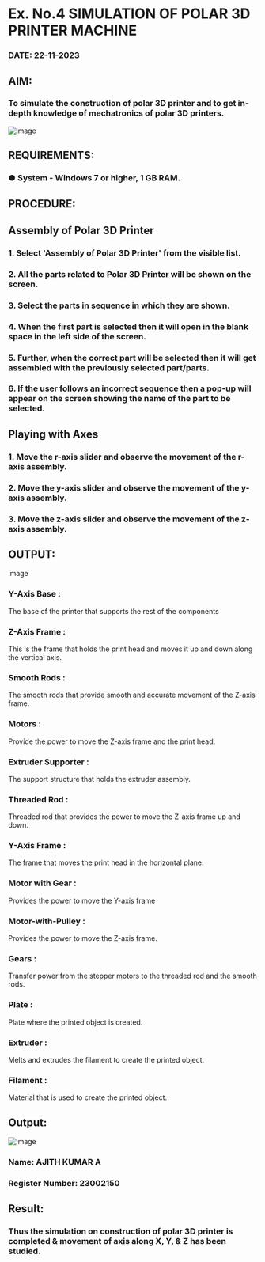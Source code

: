 # Ex. No.4 SIMULATION OF POLAR 3D PRINTER MACHINE

### DATE: 22-11-2023 

## AIM:
### To simulate the construction of polar 3D printer and to get in-depth knowledge of mechatronics of polar 3D printers.

![image](https://github.com/Sellakumar1987/Ex.-No.-4---SIMULATION-OF-POLAR-3D-PRINTER-MACHINE/assets/113594316/b551f195-9877-49a2-99bb-a9efcfb3381a)


## REQUIREMENTS:
### ●	System - Windows 7 or higher, 1 GB RAM.

## PROCEDURE:

## Assembly of Polar 3D Printer
### 1.	Select 'Assembly of Polar 3D Printer' from the visible list.
### 2.	All the parts related to Polar 3D Printer will be shown on the screen.
### 3.	Select the parts in sequence in which they are shown.
### 4.	When the first part is selected then it will open in the blank space in the left side of the screen.
### 5.	Further, when the correct part will be selected then it will get assembled with the previously selected part/parts.
### 6.	If the user follows an incorrect sequence then a pop-up will appear on the screen showing the name of the part to be selected.

## Playing with Axes
### 1.	Move the r-axis slider and observe the movement of the r-axis assembly.
### 2.	Move the y-axis slider and observe the movement of the y-axis assembly.
### 3.	Move the z-axis slider and observe the movement of the z-axis assembly.

## OUTPUT:
image

### Y-Axis Base :
The base of the printer that supports the rest of the components

### Z-Axis Frame :
This is the frame that holds the print head and moves it up and down along the vertical axis.

### Smooth Rods :
The smooth rods that provide smooth and accurate movement of the Z-axis frame.

### Motors :
Provide the power to move the Z-axis frame and the print head.

### Extruder Supporter :
The support structure that holds the extruder assembly.

### Threaded Rod :
Threaded rod that provides the power to move the Z-axis frame up and down.

### Y-Axis Frame :
The frame that moves the print head in the horizontal plane.

### Motor with Gear :
Provides the power to move the Y-axis frame

### Motor-with-Pulley :
Provides the power to move the Z-axis frame.

### Gears :
Transfer power from the stepper motors to the threaded rod and the smooth rods.

### Plate :
Plate where the printed object is created.

### Extruder :
Melts and extrudes the filament to create the printed object.

### Filament :
Material that is used to create the printed object.

## Output:
![image](https://github.com/Ajith1413/Ex.-No.-4---SIMULATION-OF-POLAR-3D-PRINTER-MACHINE/assets/139842524/eb1e9c33-e848-4e2a-b110-276ce63ba180)

### Name: AJITH KUMAR A
### Register Number: 23002150

## Result: 
### Thus the simulation on construction of polar 3D printer is completed & movement of axis along X, Y, & Z has been studied.

